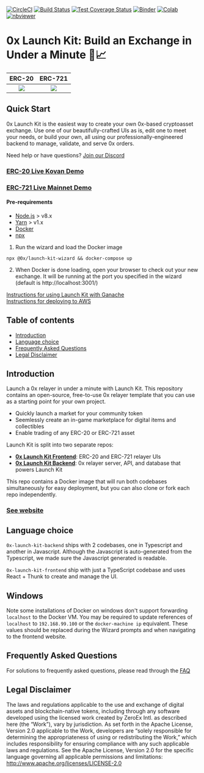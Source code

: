 [![CircleCI](https://circleci.com/gh/amisexchange/0x-launch-kit.svg?style=svg)](https://circleci.com/gh/amisexchange/0x-launch-kit/)
[![Build Status](https://travis-ci.org/amisexchange/0x-launch-kit.svg?branch=master)](https://travis-ci.org/amisexchange/0x-launch-kit)
[![Test Coverage Status](https://codecov.io/gh/amisexchange/0x-launch-kit/branch/master/graph/badge.svg)](https://codecov.io/gh/amisexchange/0x-launch-kit)
[![Binder](https://mybinder.org/badge_logo.svg)](https://mybinder.org/v2/gh/amisexchange/0x-launch-kit/master)
[![Colab](https://colab.research.google.com/assets/colab-badge.svg)](https://colab.research.google.com/github/amisexchange/0x-launch-kit/blob/master/0x-launch-kit.ipynb)
[![nbviewer](https://img.shields.io/badge/view%20on-nbviewer-brightgreen.svg)](https://nbviewer.jupyter.org/github/amisexchange/0x-launch-kit/blob/master/0x-launch-kit.ipynb)

# 0x Launch Kit: Build an Exchange in Under a Minute 🚀📈

|                              ERC-20                              |                              ERC-721                              |
| :--------------------------------------------------------------: | :---------------------------------------------------------------: |
| ![](https://s3.eu-west-2.amazonaws.com/0x-wiki-images/erc20.png) | ![](https://s3.eu-west-2.amazonaws.com/0x-wiki-images/erc721.png) |

## Quick Start

0x Launch Kit is the easiest way to create your own 0x-based cryptoasset exchange. Use one of our beautifully-crafted UIs as is, edit one to meet your needs, or build your own, all using our professionally-engineered backend to manage, validate, and serve 0x orders.

Need help or have questions? [Join our Discord](https://discordapp.com/invite/Xv45HzV)

### [ERC-20 Live Kovan Demo](https://demo.0x.org/erc20/)

### [ERC-721 Live Mainnet Demo](https://demo.0x.org/marketplace)

#### Pre-requirements

-   [Node.js](https://nodejs.org/en/download/) > v8.x
-   [Yarn](https://yarnpkg.com/en/) > v1.x
-   [Docker](https://docs.docker.com/compose/install/)
-   [npx](https://www.npmjs.com/package/npx)

1. Run the wizard and load the Docker image

```
npx @0x/launch-kit-wizard && docker-compose up
```

2. When Docker is done loading, open your browser to check out your new exchange. It will be running at the port you specified in the wizard (default is http://localhost:3001/)

[Instructions for using Launch Kit with Ganache](https://hackmd.io/-rC79gYWRyG7h6M9jUf5qA)  
[Instructions for deploying to AWS](https://github.com/0xProject/0x-launch-kit/wiki/FAQ#aws)

## Table of contents

-   [Introduction](#introduction)
-   [Language choice](#language-choice)
-   [Frequently Asked Questions](#frequently-asked-questions)
-   [Legal Disclaimer](#legal-disclaimer)

## Introduction

Launch a 0x relayer in under a minute with Launch Kit. This repository contains an open-source, free-to-use 0x relayer template that you can use as a starting point for your own project.

-   Quickly launch a market for your community token
-   Seemlessly create an in-game marketplace for digital items and collectibles
-   Enable trading of any ERC-20 or ERC-721 asset

Launch Kit is split into two separate repos:

-   **[0x Launch Kit Frontend](https://github.com/0xProject/0x-launch-kit-frontend)**: ERC-20 and ERC-721 relayer UIs
-   **[0x Launch Kit Backend](https://github.com/0xProject/0x-launch-kit-backend)**: 0x relayer server, API, and database that powers Launch Kit

This repo contains a Docker image that will run both codebases simultaneously for easy deployment, but you can also clone or fork each repo independently.

### [See website](https://0x.org/launch-kit)

## Language choice

`0x-launch-kit-backend` ships with 2 codebases, one in Typescript and another in Javascript. Although the Javascript is auto-generated from the Typescript, we made sure the Javascript generated is readable.

`0x-launch-kit-frontend` ship with just a TypeScript codebase and uses React + Thunk to create and manage the UI.

## Windows
Note some installations of Docker on windows don't support forwarding `localhost` to the Docker VM. You may be required to update references of `localhost` to `192.168.99.100` or the `docker-machine ip` equivalent. These values should be replaced during the Wizard prompts and when navigating to the frontend website.

## Frequently Asked Questions

For solutions to frequently asked questions, please read through the [FAQ](https://github.com/0xProject/0x-launch-kit/wiki/FAQ)

## Legal Disclaimer

The laws and regulations applicable to the use and exchange of digital assets and blockchain-native tokens, including through any software developed using the licensed work created by ZeroEx Intl. as described here (the “Work”), vary by jurisdiction. As set forth in the Apache License, Version 2.0 applicable to the Work, developers are “solely responsible for determining the appropriateness of using or redistributing the Work,” which includes responsibility for ensuring compliance with any such applicable laws and regulations.
See the Apache License, Version 2.0 for the specific language governing all applicable permissions and limitations: http://www.apache.org/licenses/LICENSE-2.0
